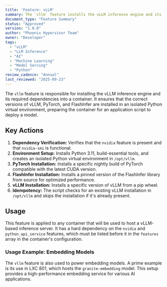 ```yaml
---
title: 'Feature: vLLM'
summary: The `vllm` feature installs the vLLM inference engine and its dependencies (PyTorch, FlashInfer), preparing a container for high-throughput model serving, including large language models and embedding models. It works in conjunction with an application script that handles the dynamic service configuration.
document_type: "Feature Summary"
status: "Approved"
version: "1.0.0"
author: "Phoenix Hypervisor Team"
owner: "Developer"
tags:
  - "vLLM"
  - "LLM Inference"
  - "AI"
  - "Machine Learning"
  - "Model Serving"
  - "Python"
review_cadence: "Annual"
last_reviewed: "2025-09-23"
---
```

The `vllm` feature is responsible for installing the vLLM inference engine and its required dependencies into a container. It ensures that the correct versions of vLLM, PyTorch, and FlashInfer are installed in an isolated Python virtual environment, preparing the container for an application script to deploy a model.

## Key Actions

1.  **Dependency Verification:** Verifies that the `nvidia` feature is present and that `nvidia-smi` is functional.
2.  **Environment Setup:** Installs Python 3.11, build-essential tools, and creates an isolated Python virtual environment in `/opt/vllm`.
3.  **PyTorch Installation:** Installs a specific nightly build of PyTorch compatible with the latest CUDA version.
4.  **FlashInfer Installation:** Installs a pinned version of the FlashInfer library from source for optimized performance.
5.  **vLLM Installation:** Installs a specific version of vLLM from a pip wheel.
6.  **Idempotency:** The script checks for an existing vLLM installation in `/opt/vllm` and skips the installation if it's already present.

## Usage

This feature is applied to any container that will be used to host a vLLM-based inference server. It has a hard dependency on the `nvidia` and `python_api_service` features, which must be listed before it in the `features` array in the container's configuration.

### Usage Example: Embedding Models

The `vllm` feature is also used to power embedding models. A prime example is its use in LXC 801, which hosts the `granite-embedding` model. This setup provides a high-performance embedding service for various AI applications.

